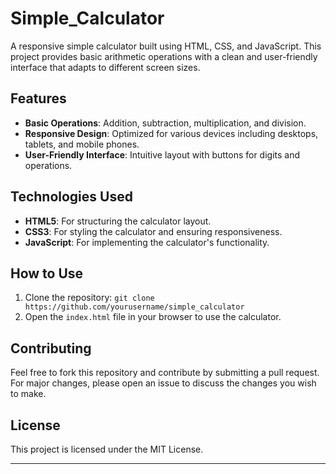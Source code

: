 # Simple_Calculator

A responsive simple calculator built using HTML, CSS, and JavaScript. This project provides basic arithmetic operations with a clean and user-friendly interface that adapts to different screen sizes.

## Features

- **Basic Operations**: Addition, subtraction, multiplication, and division.
- **Responsive Design**: Optimized for various devices including desktops, tablets, and mobile phones.
- **User-Friendly Interface**: Intuitive layout with buttons for digits and operations.

## Technologies Used

- **HTML5**: For structuring the calculator layout.
- **CSS3**: For styling the calculator and ensuring responsiveness.
- **JavaScript**: For implementing the calculator's functionality.

## How to Use

1. Clone the repository: `git clone https://github.com/yourusername/simple_calculator`
2. Open the `index.html` file in your browser to use the calculator.
 
## Contributing

Feel free to fork this repository and contribute by submitting a pull request. For major changes, please open an issue to discuss the changes you wish to make.

## License

This project is licensed under the MIT License.

---
 
